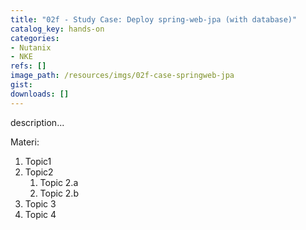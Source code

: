 ```yaml
---
title: "02f - Study Case: Deploy spring-web-jpa (with database)"
catalog_key: hands-on
categories:
- Nutanix
- NKE
refs: []
image_path: /resources/imgs/02f-case-springweb-jpa
gist: 
downloads: []
---
```



description...

<!--more-->

Materi: 

1. Topic1
2. Topic2
    1. Topic 2.a
    2. Topic 2.b
3. Topic 3
4. Topic 4